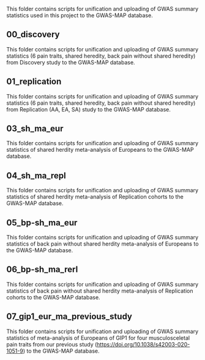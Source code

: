 This folder contains scripts for unification and uploading of GWAS summary statistics used in this project to the GWAS-MAP database.

## 00_discovery
This folder contains scripts for unification and uploading of GWAS summary statistics (6 pain traits, shared heredity, back pain without shared heredity) from Discovery study to the GWAS-MAP database.

## 01_replication
This folder contains scripts for unification and uploading of GWAS summary statistics (6 pain traits, shared heredity, back pain without shared heredity) from Replication (AA, EA, SA) study to the GWAS-MAP database.

## 03_sh_ma_eur
This folder contains scripts for unification and uploading of GWAS summary statistics of shared herdity meta-analysis of Europeans to the GWAS-MAP database.

## 04_sh_ma_repl
This folder contains scripts for unification and uploading of GWAS summary statistics of shared herdity meta-analysis of Replication cohorts to the GWAS-MAP database.

## 05_bp-sh_ma_eur
This folder contains scripts for unification and uploading of GWAS summary statistics of back pain without shared herdity meta-analysis of Europeans to the GWAS-MAP database.

## 06_bp-sh_ma_rerl
This folder contains scripts for unification and uploading of GWAS summary statistics of  back pain without shared herdity meta-analysis of Replication cohorts to the GWAS-MAP database.

## 07_gip1_eur_ma_previous_study
This folder contains scripts for unification and uploading of GWAS summary statistics of  meta-analysis of Europeans of GIP1 for four musculosceletal pain traits from our previous study (https://doi.org/10.1038/s42003-020-1051-9) to the GWAS-MAP database.


